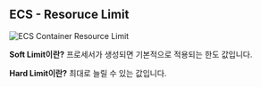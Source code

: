 ## ECS - Resoruce Limit

![ECS Container Resource Limit](https://github.com/IlIllIlllIllll/AWS/raw/main/ECS/Resource-Limit/img/image-1.png)

**Soft Limit이란?**
프로세서가 생성되면 기본적으로 적용되는 한도 값입니다.

**Hard Limit이란?**
최대로 늘릴 수 있는 값입니다.